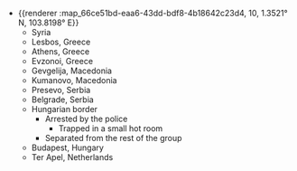 - {{renderer :map_66ce51bd-eaa6-43dd-bdf8-4b18642c23d4, 10, 1.3521° N, 103.8198° E}}
	- Syria
	- Lesbos, Greece
	- Athens, Greece
	- Evzonoi, Greece
	- Gevgelija, Macedonia
	- Kumanovo, Macedonia
	- Presevo, Serbia
	- Belgrade, Serbia
	- Hungarian border
		- Arrested by the police
			- Trapped in a small hot room
		- Separated from the rest of the group
	- Budapest, Hungary
	- Ter Apel, Netherlands
